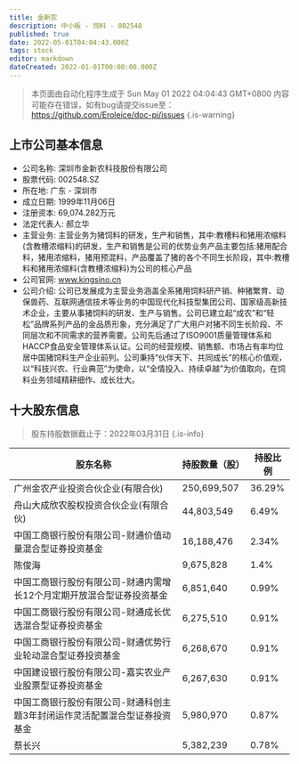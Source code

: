 ```yaml
---
title: 金新农
description: 中小板 - 饲料 - 002548
published: true
date: 2022-05-01T04:04:43.000Z
tags: stock
editor: markdown
dateCreated: 2022-01-01T00:00:00.000Z
---
```


> 本页面由自动化程序生成于 Sun May 01 2022 04:04:43 GMT+0800
> 内容可能存在错误，如有bug请提交issue至：https://github.com/Eroleice/doc-pi/issues
{.is-warning}

## 上市公司基本信息
- 公司名称: 深圳市金新农科技股份有限公司
- 股票代码: 002548.SZ
- 所在地: 广东 - 深圳市
- 成立日期: 1999年11月06日
- 注册资本: 69,074.282万元
- 法定代表人: 郝立华
- 主营业务: 主营业务为猪饲料的研发，生产和销售，其中:教槽料和猪用浓缩料(含教槽浓缩料)的研发，生产和销售是公司的优势业务产品主要包括:猪用配合料，猪用浓缩料，猪用预混料，产品覆盖了猪的各个不同生长阶段，其中:教槽料和猪用浓缩料(含教槽浓缩料)为公司的核心产品
- 公司官网: www.kingsino.cn
- 公司介绍: 公司已发展成为主营业务涵盖全系猪用饲料研产销、种猪繁育、动保兽药、互联网通信技术等业务的中国现代化科技型集团公司、国家级高新技术企业，主要从事猪饲料的研发、生产与销售。公司已建立起“成农”和“轻松”品牌系列产品的金品质形象，充分满足了广大用户对猪不同生长阶段、不同层次和不同需求的营养需要。公司先后通过了ISO9001质量管理体系和HACCP食品安全管理体系认证。公司的经营规模、销售额、市场占有率均位居中国猪饲料生产企业前列。公司秉持“伙伴天下、共同成长”的核心价值观，以“科技兴农、行业典范”为使命，以“全情投入、持续卓越”为价值取向，在饲料业务领域精耕细作、成长壮大。


## 十大股东信息
> 股东持股数据截止于：2022年03月31日
{.is-info}

| 股东名称 | 持股数量（股） | 持股比例 |
| --- | --- | --- |
| 广州金农产业投资合伙企业(有限合伙) | 250,699,507 | 36.29% |
| 舟山大成欣农股权投资合伙企业(有限合伙) | 44,803,549 | 6.49% |
| 中国工商银行股份有限公司-财通价值动量混合型证券投资基金 | 16,188,476 | 2.34% |
| 陈俊海 | 9,675,828 | 1.4% |
| 中国工商银行股份有限公司-财通内需增长12个月定期开放混合型证券投资基金 | 6,851,640 | 0.99% |
| 中国工商银行股份有限公司-财通成长优选混合型证券投资基金 | 6,275,510 | 0.91% |
| 中国工商银行股份有限公司-财通优势行业轮动混合型证券投资基金 | 6,268,670 | 0.91% |
| 中国建设银行股份有限公司-嘉实农业产业股票型证券投资基金 | 6,267,630 | 0.91% |
| 中国工商银行股份有限公司-财通科创主题3年封闭运作灵活配置混合型证券投资基金 | 5,980,970 | 0.87% |
| 蔡长兴 | 5,382,239 | 0.78% |





